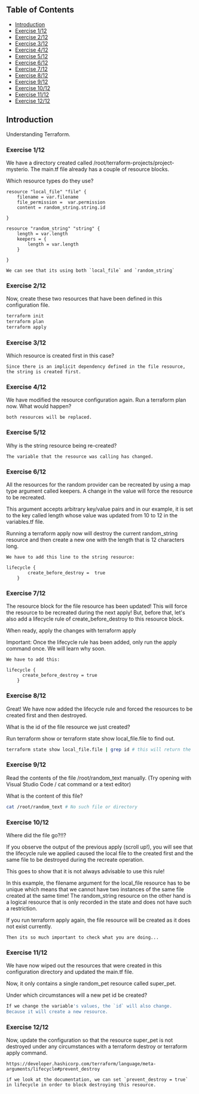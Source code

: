 ## Table of Contents

- [Introduction](#introduction)
- [Exercise 1/12](#exercise-112)
- [Exercise 2/12](#exercise-212)
- [Exercise 3/12](#exercise-312)
- [Exercise 4/12](#exercise-412)
- [Exercise 5/12](#exercise-512)
- [Exercise 6/12](#exercise-612)
- [Exercise 7/12](#exercise-712)
- [Exercise 8/12](#exercise-812)
- [Exercise 9/12](#exercise-912)
- [Exercise 10/12](#exercise-1012)
- [Exercise 11/12](#exercise-1112)
- [Exercise 12/12](#exercise-1212)


##  Introduction

Understanding Terraform.

### Exercise 1/12
We have a directory created called /root/terraform-projects/project-mysterio. The main.tf file already has a couple of resource blocks.

Which resource types do they use?
```
resource "local_file" "file" {
    filename = var.filename
    file_permission =  var.permission
    content = random_string.string.id
    
}

resource "random_string" "string" {
    length = var.length
    keepers = {
        length = var.length
    }  
    
}
```
```
We can see that its using both `local_file` and `random_string`
```
### Exercise 2/12
Now, create these two resources that have been defined in this configuration file.
```bash
terraform init
terraform plan
terraform apply
```
### Exercise 3/12
Which resource is created first in this case?
```
Since there is an implicit dependency defined in the file resource, the string is created first.
```
### Exercise 4/12
We have modified the resource configuration again. Run a terraform plan now. What would happen?
```
both resources will be replaced.
```
### Exercise 5/12
Why is the string resource being re-created?
```
The variable that the resource was calling has changed.
```
### Exercise 6/12
All the resources for the random provider can be recreated by using a map type argument called keepers. A change in the value will force the resource to be recreated.


This argument accepts arbitrary key/value pairs and in our example, it is set to the key called length whose value was updated from 10 to 12 in the variables.tf file.

Running a terraform apply now will destroy the current random_string resource and then create a new one with the length that is 12 characters long.
```
We have to add this line to the string resource:
```
```
lifecycle {
        create_before_destroy =  true
    }
```
### Exercise 7/12
The resource block for the file resource has been updated! This will force the resource to be recreated during the next apply! But, before that, let's also add a lifecycle rule of create_before_destroy to this resource block.


When ready, apply the changes with terraform apply


Important: Once the lifecycle rule has been added, only run the apply command once. We will learn why soon.
```
We have to add this:
```
```
lifecycle {
      create_before_destroy = true
    }
```
### Exercise 8/12
Great! We have now added the lifecycle rule and forced the resources to be created first and then destroyed.

What is the id of the file resource we just created?

Run terraform show or terraform state show local_file.file to find out.
```bash
terraform state show local_file.file | grep id # this will return the 
```
### Exercise 9/12
Read the contents of the file /root/random_text manually. (Try opening with Visual Studio Code / cat command or a text editor)

What is the content of this file?
```bash
cat /root/random_text # No such file or directory
```
### Exercise 10/12
Where did the file go?!!?

If you observe the output of the previous apply (scroll up!), you will see that the lifecycle rule we applied caused the local file to the created first and the same file to be destroyed during the recreate operation.


This goes to show that it is not always advisable to use this rule!

In this example, the filename argument for the local_file resource has to be unique which means that we cannot have two instances of the same file created at the same time!
The random_string resource on the other hand is a logical resource that is only recorded in the state and does not have such a restriction.

If you run terraform apply again, the file resource will be created as it does not exist currently.
```
Then its so much important to check what you are doing...
```
### Exercise 11/12
We have now wiped out the resources that were created in this configuration directory and updated the main.tf file.


Now, it only contains a single random_pet resource called super_pet.

Under which circumstances will a new pet id be created?
```bash
If we change the variable's values, the `id` will also change.
Because it will create a new resource. 
```
### Exercise 12/12
Now, update the configuration so that the resource super_pet is not destroyed under any circumstances with a terraform destroy or terraform apply command.
```
https://developer.hashicorp.com/terraform/language/meta-arguments/lifecycle#prevent_destroy

if we look at the documentation, we can set `prevent_destroy = true` in lifecycle in order to block destroying this resource.
```

